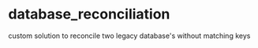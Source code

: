 # database_reconciliation
 custom solution to reconcile two legacy database's without matching keys
